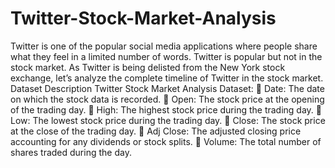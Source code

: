 # Twitter-Stock-Market-Analysis

Twitter is one of the popular social media applications
where people share what they feel in a limited number
of words. Twitter is popular but not in the stock
market. As Twitter is being delisted from the New
York stock exchange, let’s analyze the complete
timeline of Twitter in the stock market.
Dataset Description
Twitter Stock Market Analysis Dataset:
 Date: The date on which the stock data is recorded.
 Open: The stock price at the opening of the trading
day.
 High: The highest stock price during the trading day.
 Low: The lowest stock price during the trading day.
 Close: The stock price at the close of the trading day.
 Adj Close: The adjusted closing price accounting for
any dividends or stock splits.
 Volume: The total number of shares traded during
the day.
